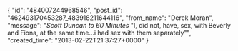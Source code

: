  {
   "id": "484007244968546",
   "post_id": "462493170453287_483918211644116",
   "from_name": "Derek Moran",
   "message": "*Scott Duncan to 60 Minutes* \"I, did not, have, sex, with Beverly and Fiona, at the same time...i had sex with them separately\"",
   "created_time": "2013-02-22T21:37:27+0000"
 }
